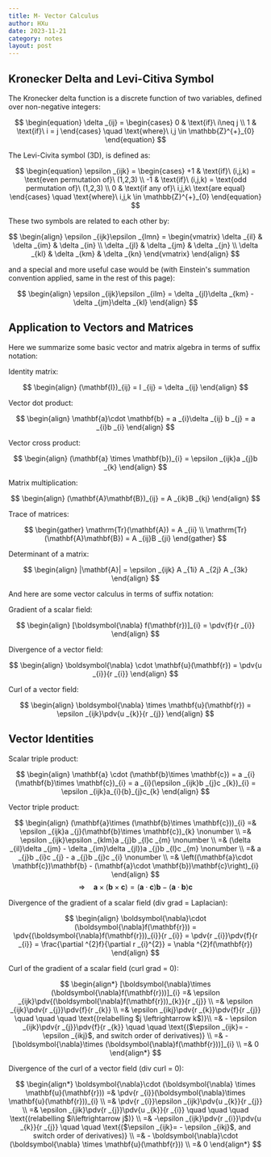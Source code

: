 ```yaml
---
title: M- Vector Calculus
author: HXu
date: 2023-11-21
category: notes
layout: post
---
```


## Kronecker Delta and Levi-Citiva Symbol

The Kronecker delta function is a discrete function of two variables, defined over non-negative integers:

$$
\begin{equation}
  \delta _{ij} = 
  \begin{cases}
    0 & \text{if}\ i\neq j \\
    1 & \text{if}\ i = j
  \end{cases}
  \quad \text{where}\ i,j \in \mathbb{Z}^{+}_{0}
\end{equation}
$$

The Levi-Civita symbol (3D), is defined as:

$$
\begin{equation}
  \epsilon _{ijk} =
  \begin{cases}
    +1 & \text{if}\ (i,j,k) = \text{even permutation of}\ (1,2,3) \\
    -1 & \text{if}\ (i,j,k) = \text{odd permutation of}\ (1,2,3) \\
    0  & \text{if any of}\ i,j,k\ \text{are equal}
  \end{cases}
  \quad \text{where}\ i,j,k \in \mathbb{Z}^{+}_{0}
\end{equation}
$$

These two symbols are related to each other by:

$$
\begin{align}
  \epsilon _{ijk}\epsilon _{lmn} =
  \begin{vmatrix}
    \delta _{il} & \delta _{im} & \delta _{in} \\
    \delta _{jl} & \delta _{jm} & \delta _{jn} \\
    \delta _{kl} & \delta _{km} & \delta _{kn}
  \end{vmatrix}
\end{align}
$$

and a special and more useful case would be (with Einstein's summation convention applied, same in the rest of this page):

$$
\begin{align}
  \epsilon _{ijk}\epsilon _{ilm} = \delta _{jl}\delta _{km} - \delta _{jm}\delta _{kl}
\end{align}
$$

## Application to Vectors and Matrices

Here we summarize some basic vector and matrix algebra in terms of suffix notation:

Identity matrix:

$$
\begin{align}
  (\mathbf{I})_{ij} = I _{ij} = \delta _{ij}
\end{align}
$$

Vector dot product:

$$
\begin{align}
  \mathbf{a}\cdot \mathbf{b} = a _{i}\delta _{ij} b _{j} = a _{i}b _{i}
\end{align}
$$

Vector cross product:

$$
\begin{align}
  (\mathbf{a} \times \mathbf{b})_{i} = \epsilon _{ijk}a _{j}b _{k}
\end{align}
$$

Matrix multiplication:

$$
\begin{align}
  (\mathbf{A}\mathbf{B})_{ij} = A _{ik}B _{kj}
\end{align}
$$

Trace of matrices:

$$
\begin{gather}
  \mathrm{Tr}(\mathbf{A}) = A _{ii} \\
  \mathrm{Tr}(\mathbf{A}\mathbf{B}) = A _{ij}B _{ji}
\end{gather}
$$

Determinant of a matrix:

$$
\begin{align}
  |\mathbf{A}| = \epsilon _{ijk} A _{1i} A _{2j} A _{3k}
\end{align}
$$

And here are some vector calculus in terms of suffix notation:

Gradient of a scalar field:

$$
\begin{align}
  [\boldsymbol{\nabla} f(\mathbf{r})]_{i} = \pdv{f}{r _{i}}
\end{align}
$$

Divergence of a vector field:

$$
\begin{align}
  \boldsymbol{\nabla} \cdot \mathbf{u}(\mathbf{r}) = \pdv{u _{i}}{r _{i}}
\end{align}
$$

Curl of a vector field:

$$
\begin{align}
  \boldsymbol{\nabla} \times \mathbf{u}(\mathbf{r}) = \epsilon _{ijk}\pdv{u _{k}}{r _{j}}
\end{align}
$$

## Vector Identities

Scalar triple product:

$$
\begin{align}
  \mathbf{a} \cdot (\mathbf{b}\times \mathbf{c}) = a _{i}(\mathbf{b}\times \mathbf{c})_{i} = a _{i}(\epsilon _{ijk}b _{j}c _{k})_{i} = \epsilon _{ijk}a_{i}{b}_{j}c_{k}
\end{align}
$$

Vector triple product:

$$
\begin{align}
  (\mathbf{a}\times (\mathbf{b}\times \mathbf{c}))_{i} =& \epsilon _{ijk}a _{j}(\mathbf{b}\times \mathbf{c})_{k} \nonumber \\
  =& \epsilon _{ijk}\epsilon _{klm}a _{j}b _{l}c _{m} \nonumber \\
  =& (\delta _{il}\delta _{jm} - \delta _{im}\delta _{jl})a _{j}b _{l}c _{m} \nonumber \\
  =& a _{j}b _{i}c _{j} - a _{j}b _{j}c _{i} \nonumber \\
  =& \left((\mathbf{a}\cdot \mathbf{c})\mathbf{b} - (\mathbf{a}\cdot \mathbf{b})\mathbf{c}\right)_{i}
\end{align}
$$
$$
\begin{equation}
  \Rightarrow \quad \mathbf{a} \times (\mathbf{b} \times \mathbf{c}) = (\mathbf{a}\cdot \mathbf{c})\mathbf{b} - (\mathbf{a}\cdot \mathbf{b})\mathbf{c}
\end{equation}
$$

Divergence of the gradient of a scalar field (div grad = Laplacian):

$$
\begin{align}
  \boldsymbol{\nabla}\cdot (\boldsymbol{\nabla}f(\mathbf{r})) = \pdv{(\boldsymbol{\nabla}f(\mathbf{r}))_{i}}{r _{i}} = \pdv{r _{i}}\pdv{f}{r _{i}} = \frac{\partial ^{2}f}{\partial r _{i}^{2}} = \nabla ^{2}f(\mathbf{r})
\end{align}
$$

Curl of the gradient of a scalar field (curl grad = 0):

$$
\begin{align*}
  [\boldsymbol{\nabla}\times (\boldsymbol{\nabla}f(\mathbf{r}))]_{i} =& \epsilon _{ijk}\pdv{(\boldsymbol{\nabla}f(\mathbf{r}))_{k}}{r _{j}} \\
  =& \epsilon _{ijk}\pdv{r _{j}}\pdv{f}{r _{k}} \\
  =& \epsilon _{ikj}\pdv{r _{k}}\pdv{f}{r _{j}}  \quad \quad \quad \text{(relabelling $j \leftrightarrow k$)}\\
  =& - \epsilon _{ijk}\pdv{r _{j}}\pdv{f}{r _{k}} \quad \quad \text{($\epsilon _{ijk}= - \epsilon _{ikj}$, and switch order of derivatives)} \\
  =& - [\boldsymbol{\nabla}\times (\boldsymbol{\nabla}f(\mathbf{r}))]_{i} \\
  =& 0
\end{align*}
$$

Divergence of the curl of a vector field (div curl = 0):

$$
\begin{align*}
  \boldsymbol{\nabla}\cdot (\boldsymbol{\nabla} \times \mathbf{u}(\mathbf{r})) =& \pdv{r _{i}}(\boldsymbol{\nabla}\times \mathbf{u}(\mathbf{r}))_{i} \\
  =& \pdv{r _{i}}\epsilon _{ijk}\pdv{u _{k}}{r _{j}} \\
  =& \epsilon _{jik}\pdv{r _{j}}\pdv{u _{k}}{r _{i}} \quad \quad \quad \text{(relabelling $i\leftrightarrow j$)} \\
  =& -\epsilon _{ijk}\pdv{r _{i}}\pdv{u _{k}}{r _{j}} \quad \quad \text{($\epsilon _{ijk}= - \epsilon _{ikj}$, and switch order of derivatives)} \\
  =& - \boldsymbol{\nabla}\cdot (\boldsymbol{\nabla} \times \mathbf{u}(\mathbf{r})) \\
  =& 0
\end{align*}
$$
